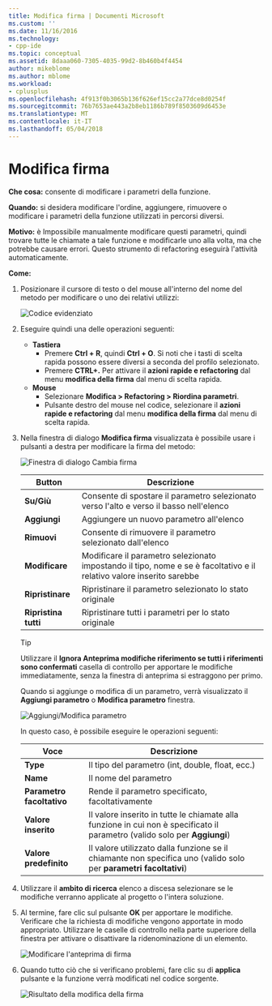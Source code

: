 ```yaml
---
title: Modifica firma | Documenti Microsoft
ms.custom: ''
ms.date: 11/16/2016
ms.technology:
- cpp-ide
ms.topic: conceptual
ms.assetid: 8daaa060-7305-4035-99d2-8b460b4f4454
author: mikeblome
ms.author: mblome
ms.workload:
- cplusplus
ms.openlocfilehash: 4f913f0b3065b136f626ef15cc2a77dce8d0254f
ms.sourcegitcommit: 76b7653ae443a2b8eb1186b789f8503609d6453e
ms.translationtype: MT
ms.contentlocale: it-IT
ms.lasthandoff: 05/04/2018
---
```

# <a name="change-signature"></a>Modifica firma
**Che cosa:** consente di modificare i parametri della funzione.

**Quando:** si desidera modificare l'ordine, aggiungere, rimuovere o modificare i parametri della funzione utilizzati in percorsi diversi.  

**Motivo:** è Impossibile manualmente modificare questi parametri, quindi trovare tutte le chiamate a tale funzione e modificarle uno alla volta, ma che potrebbe causare errori.  Questo strumento di refactoring eseguirà l'attività automaticamente.

**Come:**

1. Posizionare il cursore di testo o del mouse all'interno del nome del metodo per modificare o uno dei relativi utilizzi:

   ![Codice evidenziato](images/changesignature_highlight.png)

1. Eseguire quindi una delle operazioni seguenti:
   * **Tastiera**
     * Premere **Ctrl + R**, quindi **Ctrl + O**.  Si noti che i tasti di scelta rapida possono essere diversi a seconda del profilo selezionato.
     * Premere **CTRL+.** Per attivare il **azioni rapide e refactoring** dal menu **modifica della firma** dal menu di scelta rapida.
   * **Mouse**
     * Selezionare **Modifica > Refactoring > Riordina parametri**.
     * Pulsante destro del mouse nel codice, selezionare il **azioni rapide e refactoring** dal menu **modifica della firma** dal menu di scelta rapida.

1. Nella finestra di dialogo **Modifica firma** visualizzata è possibile usare i pulsanti a destra per modificare la firma del metodo:

   ![Finestra di dialogo Cambia firma](images/changesignature_dialog.png)

   | Button | Descrizione
   | ------ | ---
   | **Su/Giù**    | Consente di spostare il parametro selezionato verso l'alto e verso il basso nell'elenco
   | **Aggiungi**        | Aggiungere un nuovo parametro all'elenco
   | **Rimuovi**     | Consente di rimuovere il parametro selezionato dall'elenco
   | **Modificare**     | Modificare il parametro selezionato impostando il tipo, nome e se è facoltativo e il relativo valore inserito sarebbe
   | **Ripristinare**     | Ripristinare il parametro selezionato lo stato originale
   | **Ripristina tutti** | Ripristinare tutti i parametri per lo stato originale

   > [!TIP]
   > Utilizzare il **Ignora Anteprima modifiche riferimento se tutti i riferimenti sono confermati** casella di controllo per apportare le modifiche immediatamente, senza la finestra di anteprima si estraggono per primo.

   Quando si aggiunge o modifica di un parametro, verrà visualizzato il **Aggiungi parametro** o **Modifica parametro** finestra.

   ![Aggiungi/Modifica parametro](images/changesignature_addmodify.png)

   In questo caso, è possibile eseguire le operazioni seguenti:

   | Voce | Descrizione
   | ----- | ---
   | **Type**               | Il tipo del parametro (int, double, float, ecc.)
   | **Name**               | Il nome del parametro
   | **Parametro facoltativo** | Rende il parametro specificato, facoltativamente
   | **Valore inserito**     | Il valore inserito in tutte le chiamate alla funzione in cui non è specificato il parametro (valido solo per **Aggiungi**)
   | **Valore predefinito**      | Il valore utilizzato dalla funzione se il chiamante non specifica uno (valido solo per **parametri facoltativi**)

1. Utilizzare il **ambito di ricerca** elenco a discesa selezionare se le modifiche verranno applicate al progetto o l'intera soluzione.

1. Al termine, fare clic sul pulsante **OK** per apportare le modifiche.  Verificare che la richiesta di modifiche vengono apportate in modo appropriato.  Utilizzare le caselle di controllo nella parte superiore della finestra per attivare o disattivare la ridenominazione di un elemento.

   ![Modificare l'anteprima di firma](images/changesignature_preview.png)

1. Quando tutto ciò che si verificano problemi, fare clic su di **applica** pulsante e la funzione verrà modificati nel codice sorgente.

   ![Risultato della modifica della firma](images/changesignature_result.png)